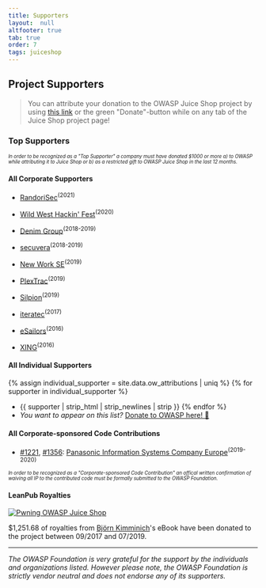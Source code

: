 ```yaml
---
title: Supporters
layout:  null
altfooter: true
tab: true
order: 7
tags: juiceshop
---
```


## Project Supporters

> You can attribute your donation to the OWASP Juice Shop project by
> using
> [this link](/donate?reponame=www-project-juice-shop&title=OWASP+Juice+Shop)<!-- @IGNORE PREVIOUS: link -->
> or the green "Donate"-button while on any tab of the Juice Shop
> project page!

### Top Supporters

<small><small>_In order to be recognized as a "Top Supporter" a company
must have donated $1000 or more a) to OWASP while attributing it to
Juice Shop or b) as a restricted gift to OWASP Juice Shop in the last 12
months._</small></small>

#### All Corporate Supporters

* [RandoriSec](https://randorisec.fr/)<sup>(2021)</sup>
* [Wild West Hackin' Fest](https://wildwesthackinfest.com/)<sup>(2020)</sup>
  <!-- >=1000€ @ 03.08.2020 -->
* [Denim Group](http://www.denimgroup.com/)<sup>(2018-2019)</sup> <!--
  \>=1000€ @ 26.08.2018 & 20.09.2019 -->
* [secuvera](https://www.secuvera.de/)<sup>(2018-2019)</sup>
* [New Work SE](https://www.new-work.se/en/about-new-work-se)<sup>(2019)</sup>
  <!-- >=1000€ @ 19.12.2019 -->
* [PlexTrac](https://plextrac.com)<sup>(2019)</sup>
* [Silpion](https://silpion.de)<sup>(2019)</sup>
* [iteratec](https://www.iteratec.de/)<sup>(2017)</sup> <!-- >=1000€ @
  30.11.2017 -->
* [eSailors](https://www.esailors.de/)<sup>(2016)</sup> <!-- >=1000€ @
  31.07.2017 -->
* [XING](https://corporate.xing.com/en/about-xing/security/)<sup>(2016)</sup>

  <!-- >=1000€ @ 26.09.2016 -->

#### All Individual Supporters

{% assign individual_supporter = site.data.ow_attributions | uniq %}
{% for supporter in individual_supporter %}
* {{ supporter | strip_html | strip_newlines | strip }}
{% endfor %}
* _You want to appear on this list?_
  [Donate to OWASP here! 🤲](/donate?reponame=www-project-juice-shop&title=OWASP+Juice+Shop)<!-- @IGNORE PREVIOUS: link -->

#### All Corporate-sponsored Code Contributions

* [#1221](https://github.com/juice-shop/juice-shop/pull/1221),
  [#1356](https://github.com/juice-shop/juice-shop/pull/1356):
  [Panasonic Information Systems Company Europe](https://application.job.panasonic.eu/data/ruP0pHQvHrGZJKvL/rc.php?nav=jobsearch&custval12=ite&lang=EN&custval11=PBSEU_GER)<sup>(2019-2020)</sup>

<small><small>_In order to be recognized as a "Corporate-sponsored Code
Contribution" an offical written confirmation of waiving all IP to the
contributed code must be formally submitted to the OWASP
Foundation._</small></small>

#### LeanPub Royalties

[![Pwning OWASP Juice Shop](https://raw.githubusercontent.com/bkimminich/pwning-juice-shop/master/cover_small.jpg)](https://leanpub.com/juice-shop)

$1,251.68 of royalties from
[Björn Kimminich](https://kimminich.de)'s eBook have been donated to the
project between 09/2017 and 07/2019.

---

_The OWASP Foundation is very grateful for the support by the
individuals and organizations listed. However please note, the OWASP
Foundation is strictly vendor neutral and does not endorse any of its
supporters._
